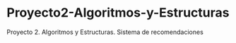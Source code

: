 # Proyecto2-Algoritmos-y-Estructuras
Proyecto 2. Algoritmos y Estructuras. Sistema de recomendaciones
